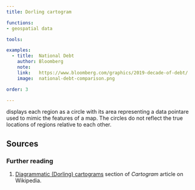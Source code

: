 ```yaml
---
title: Dorling cartogram

functions:
- geospatial data

tools:

examples:
  - title:  National Debt
    author: Bloomberg
    note:
    link:   https://www.bloomberg.com/graphics/2019-decade-of-debt/
    image:  national-debt-comparison.png

order: 3

---
```


displays each region as a circle with its area representing a data pointare used to mimic the features of a map.
The circles do not reflect the true locations of regions relative to each other.

<!--more-->

## Sources

### Further reading
1. [Diagrammatic (Dorling) cartograms](https://en.wikipedia.org/wiki/Cartogram#Diagrammatic_(Dorling)_cartograms) section of *Cartogram* article on Wikipedia.

